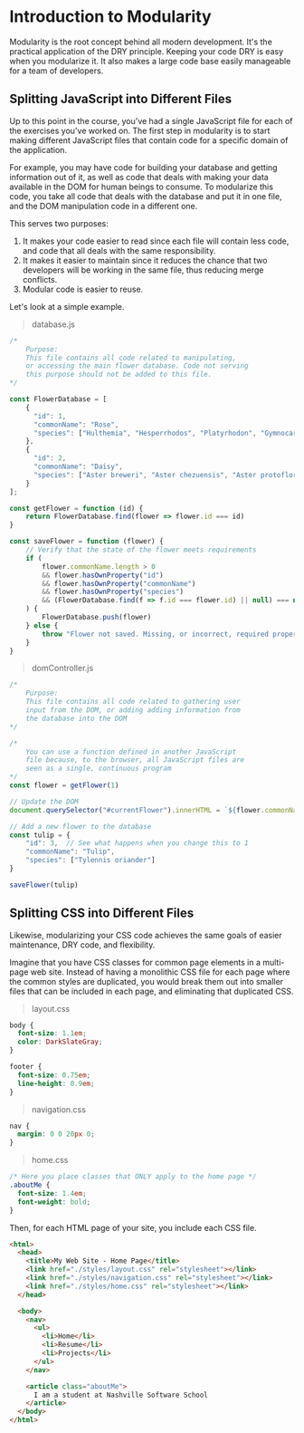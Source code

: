 # Introduction to Modularity

Modularity is the root concept behind all modern development. It's the practical application of the DRY principle. Keeping your code DRY is easy when you modularize it. It also makes a large code base easily manageable for a team of developers.

## Splitting JavaScript into Different Files

Up to this point in the course, you've had a single JavaScript file for each of the exercises you've worked on. The first step in modularity is to start making different JavaScript files that contain code for a specific domain of the application.

For example, you may have code for building your database and getting information out of it, as well as code that deals with making your data available in the DOM for human beings to consume. To modularize this code, you take all code that deals with the database and put it in one file, and the DOM manipulation code in a different one.

This serves two purposes:

1. It makes your code easier to read since each file will contain less code, and code that all deals with the same responsibility.
1. It makes it easier to maintain since it reduces the chance that two developers will be working in the same file, thus reducing merge conflicts.
1. Modular code is easier to reuse.

Let's look at a simple example.

> database.js

```js
/*
    Purpose:
    This file contains all code related to manipulating,
    or accessing the main flower database. Code not serving
    this purpose should not be added to this file.
*/

const FlowerDatabase = [
    {
      "id": 1,
      "commonName": "Rose",
      "species": ["Hulthemia", "Hesperrhodos", "Platyrhodon", "Gymnocarpae"]
    },
    {
      "id": 2,
      "commonName": "Daisy",
      "species": ["Aster breweri", "Aster chezuensis", "Aster protoflorian", "Gymnocarpae"]
    }
];

const getFlower = function (id) {
    return FlowerDatabase.find(flower => flower.id === id)
}

const saveFlower = function (flower) {
    // Verify that the state of the flower meets requirements
    if (
        flower.commonName.length > 0
        && flower.hasOwnProperty("id")
        && flower.hasOwnProperty("commonName")
        && flower.hasOwnProperty("species")
        && (FlowerDatabase.find(f => f.id === flower.id) || null) === null
    ) {
        FlowerDatabase.push(flower)
    } else {
        throw "Flower not saved. Missing, or incorrect, required properties."
    }
}
```

> domController.js

```js
/*
    Purpose:
    This file contains all code related to gathering user
    input from the DOM, or adding adding information from
    the database into the DOM
*/

/*
    You can use a function defined in another JavaScript
    file because, to the browser, all JavaScript files are
    seen as a single, continuous program
*/
const flower = getFlower(1)

// Update the DOM
document.querySelector("#currentFlower").innerHTML = `${flower.commonName}`

// Add a new flower to the database
const tulip = {
    "id": 3,  // See what happens when you change this to 1
    "commonName": "Tulip",
    "species": ["Tylennis oriander"]
}

saveFlower(tulip)
```

## Splitting CSS into Different Files

Likewise, modularizing your CSS code achieves the same goals of easier maintenance, DRY code, and flexibility.

Imagine that you have CSS classes for common page elements in a multi-page web site. Instead of having a monolithic CSS file for each page where the common styles are duplicated, you would break them out into smaller files that can be included in each page, and eliminating that duplicated CSS.

> layout.css

```css
body {
  font-size: 1.1em;
  color: DarkSlateGray;
}

footer {
  font-size: 0.75em;
  line-height: 0.9em;
}
```

> navigation.css

```css
nav {
  margin: 0 0 20px 0;
}
```

> home.css

```css
/* Here you place classes that ONLY apply to the home page */
.aboutMe {
  font-size: 1.4em;
  font-weight: bold;
}
```

Then, for each HTML page of your site, you include each CSS file.

```html
<html>
  <head>
    <title>My Web Site - Home Page</title>
    <link href="./styles/layout.css" rel="stylesheet"></link>
    <link href="./styles/navigation.css" rel="stylesheet"></link>
    <link href="./styles/home.css" rel="stylesheet"></link>
  </head>

  <body>
    <nav>
      <ul>
        <li>Home</li>
        <li>Resume</li>
        <li>Projects</li>
      </ul>
    </nav>

    <article class="aboutMe">
      I am a student at Nashville Software School
    </article>
  </body>
</html>
```

